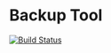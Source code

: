 # Backup Tool
[![Build Status](http://vortexlab.ddns.net:8080/buildStatus/icon?job=backup)](http://vortexlab.ddns.net:8080/job/backup/)
